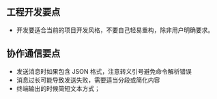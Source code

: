 ## 工程开发要点
- 开发要适合当前的项目开发风格，不要自己轻易重构，除非用户明确要求。


## 协作通信要点
- 发送消息时如果包含 JSON 格式，注意转义引号避免命令解析错误
- 消息过长可能导致发送失败，需要适当分段或简化内容
- 终端输出的时候简短文本方式；